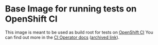 # Base Image for running tests on OpenShift CI

This image is meant to be used as build root for tests on [OpenShift CI](https://github.com/openshift/release/blob/master/ci-operator/config/daniel-pickens/astra/)
You can find out more in the [CI Operator docs](https://docs.ci.openshift.org/docs/architecture/ci-operator/#build-root-image) ([archived link](https://github.com/openshift/ci-operator/blob/master/CONFIGURATION.md#build_root)).
